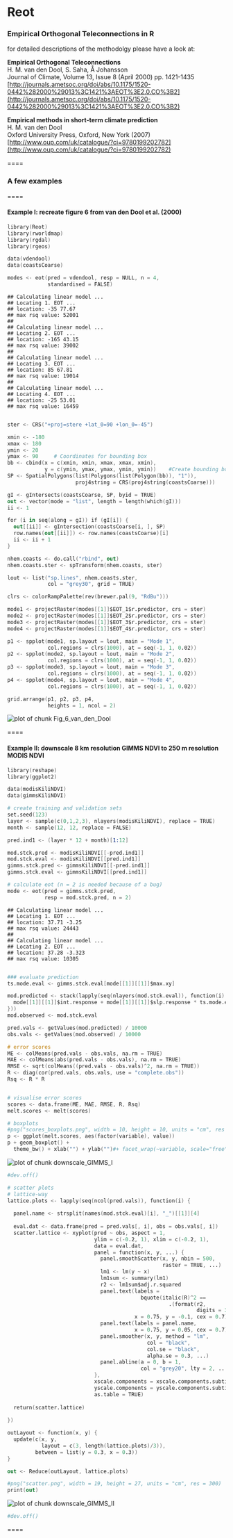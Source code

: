 Reot
====

### Empirical Orthogonal Teleconnections in R

for detailed descriptions of the methodolgy please have a look at:

**Empirical Orthogonal Teleconnections**   
H. M. van den Dool, S. Saha, Å Johansson   
Journal of Climate, Volume 13, Issue 8 (April 2000) pp. 1421-1435   
[http://journals.ametsoc.org/doi/abs/10.1175/1520-0442%282000%29013%3C1421%3AEOT%3E2.0.CO%3B2](http://journals.ametsoc.org/doi/abs/10.1175/1520-0442%282000%29013%3C1421%3AEOT%3E2.0.CO%3B2)

**Empirical methods in short-term climate prediction**   
H. M. van den Dool   
Oxford University Press, Oxford, New York (2007)    
[http://www.oup.com/uk/catalogue/?ci=9780199202782](http://www.oup.com/uk/catalogue/?ci=9780199202782)

====

### A few examples

====

#### Example I: recreate figure 6 from van den Dool et al. (2000)

```S
library(Reot)
library(rworldmap)
library(rgdal)
library(rgeos)

data(vdendool)
data(coastsCoarse)

modes <- eot(pred = vdendool, resp = NULL, n = 4,
             standardised = FALSE) 
```

```
## Calculating linear model ... 
## Locating 1. EOT ...
## location: -35 77.67 
## max rsq value: 52001 
## 
## Calculating linear model ... 
## Locating 2. EOT ...
## location: -165 43.15 
## max rsq value: 39002 
## 
## Calculating linear model ... 
## Locating 3. EOT ...
## location: 85 67.81 
## max rsq value: 19014 
## 
## Calculating linear model ... 
## Locating 4. EOT ...
## location: -25 53.01 
## max rsq value: 16459
```

```S

ster <- CRS("+proj=stere +lat_0=90 +lon_0=-45")

xmin <- -180
xmax <- 180
ymin <- 20
ymax <- 90     # Coordinates for bounding box
bb <- cbind(x = c(xmin, xmin, xmax, xmax, xmin), 
            y = c(ymin, ymax, ymax, ymin, ymin))    #Create bounding box
SP <- SpatialPolygons(list(Polygons(list(Polygon(bb)), "1")), 
                      proj4string = CRS(proj4string(coastsCoarse)))

gI <- gIntersects(coastsCoarse, SP, byid = TRUE) 
out <- vector(mode = "list", length = length(which(gI))) 
ii <- 1

for (i in seq(along = gI)) if (gI[i]) {
  out[[ii]] <- gIntersection(coastsCoarse[i, ], SP)
  row.names(out[[ii]]) <- row.names(coastsCoarse)[i]
  ii <- ii + 1
}

nhem.coasts <- do.call("rbind", out)
nhem.coasts.ster <- spTransform(nhem.coasts, ster) 

lout <- list("sp.lines", nhem.coasts.ster, 
             col = "grey30", grid = TRUE)

clrs <- colorRampPalette(rev(brewer.pal(9, "RdBu")))

mode1 <- projectRaster(modes[[1]]$EOT_1$r.predictor, crs = ster)
mode2 <- projectRaster(modes[[1]]$EOT_2$r.predictor, crs = ster)
mode3 <- projectRaster(modes[[1]]$EOT_3$r.predictor, crs = ster)
mode4 <- projectRaster(modes[[1]]$EOT_4$r.predictor, crs = ster)

p1 <- spplot(mode1, sp.layout = lout, main = "Mode 1",
             col.regions = clrs(1000), at = seq(-1, 1, 0.02))
p2 <- spplot(mode2, sp.layout = lout, main = "Mode 2",
             col.regions = clrs(1000), at = seq(-1, 1, 0.02))
p3 <- spplot(mode3, sp.layout = lout, main = "Mode 3",
             col.regions = clrs(1000), at = seq(-1, 1, 0.02))
p4 <- spplot(mode4, sp.layout = lout, main = "Mode 4",
             col.regions = clrs(1000), at = seq(-1, 1, 0.02))

grid.arrange(p1, p2, p3, p4,
             heights = 1, ncol = 2)
```

![plot of chunk Fig_6_van_den_Dool](figure/Fig_6_van_den_Dool.png) 


====

#### Example II: downscale 8 km resolution GIMMS NDVI to 250 m resolution MODIS NDVI


```S
library(reshape)
library(ggplot2)

data(modisKiliNDVI)
data(gimmsKiliNDVI)

# create training and validation sets
set.seed(123)
layer <- sample(c(0,1,2,3), nlayers(modisKiliNDVI), replace = TRUE)
month <- sample(12, 12, replace = FALSE)

pred.ind1 <- (layer * 12 + month)[1:12]

mod.stck.pred <- modisKiliNDVI[[-pred.ind1]]
mod.stck.eval <- modisKiliNDVI[[pred.ind1]]
gimms.stck.pred <- gimmsKiliNDVI[[-pred.ind1]]
gimms.stck.eval <- gimmsKiliNDVI[[pred.ind1]]

# calculate eot (n = 2 is needed because of a bug)
mode <- eot(pred = gimms.stck.pred,
            resp = mod.stck.pred, n = 2)
```

```
## Calculating linear model ... 
## Locating 1. EOT ...
## location: 37.71 -3.25 
## max rsq value: 24443 
## 
## Calculating linear model ... 
## Locating 2. EOT ...
## location: 37.28 -3.323 
## max rsq value: 10305
```

```S

### evaluate prediction
ts.mode.eval <- gimms.stck.eval[mode[[1]][[1]]$max.xy]

mod.predicted <- stack(lapply(seq(nlayers(mod.stck.eval)), function(i) {
  mode[[1]][[1]]$int.response + mode[[1]][[1]]$slp.response * ts.mode.eval[i]
}))
mod.observed <- mod.stck.eval

pred.vals <- getValues(mod.predicted) / 10000
obs.vals <- getValues(mod.observed) / 10000

# error scores
ME <- colMeans(pred.vals - obs.vals, na.rm = TRUE)
MAE <- colMeans(abs(pred.vals - obs.vals), na.rm = TRUE)
RMSE <- sqrt(colMeans((pred.vals - obs.vals)^2, na.rm = TRUE))
R <- diag(cor(pred.vals, obs.vals, use = "complete.obs"))
Rsq <- R * R


# visualise error scores
scores <- data.frame(ME, MAE, RMSE, R, Rsq)
melt.scores <- melt(scores)

# boxplots
#png("scores_boxplots.png", width = 10, height = 10, units = "cm", res = 300)
p <- ggplot(melt.scores, aes(factor(variable), value)) 
p + geom_boxplot() + 
  theme_bw() + xlab("") + ylab("")#+ facet_wrap(~variable, scale="free")
```

![plot of chunk downscale_GIMMS_I](figure/downscale_GIMMS_I.png) 

```S
#dev.off()
```



```S
# scatter plots
# lattice-way
lattice.plots <- lapply(seq(ncol(pred.vals)), function(i) {
  
  panel.name <- strsplit(names(mod.stck.eval)[i], "_")[[1]][4]
  
  eval.dat <- data.frame(pred = pred.vals[, i], obs = obs.vals[, i])
  scatter.lattice <- xyplot(pred ~ obs, aspect = 1,
                            ylim = c(-0.2, 1), xlim = c(-0.2, 1),
                            data = eval.dat, 
                            panel = function(x, y, ...) {
                              panel.smoothScatter(x, y, nbin = 500, 
                                                  raster = TRUE, ...)
                              lm1 <- lm(y ~ x)
                              lm1sum <- summary(lm1)
                              r2 <- lm1sum$adj.r.squared
                              panel.text(labels = 
                                           bquote(italic(R)^2 == 
                                                    .(format(r2, 
                                                             digits = 3))),
                                         x = 0.75, y = -0.1, cex = 0.7)
                              panel.text(labels = panel.name,
                                         x = 0.75, y = 0.05, cex = 0.7)
                              panel.smoother(x, y, method = "lm", 
                                             col = "black", 
                                             col.se = "black",
                                             alpha.se = 0.3, ...)
                              panel.abline(a = 0, b = 1, 
                                           col = "grey20", lty = 2, ...)
                            },
                            xscale.components = xscale.components.subticks,
                            yscale.components = yscale.components.subticks,
                            as.table = TRUE)
  
  return(scatter.lattice)
  
})

outLayout <- function(x, y) {
  update(c(x, y, 
           layout = c(3, length(lattice.plots)/3)), 
         between = list(y = 0.3, x = 0.3))
}

out <- Reduce(outLayout, lattice.plots)

#png("scatter.png", width = 19, height = 27, units = "cm", res = 300)
print(out)
```

![plot of chunk downscale_GIMMS_II](figure/downscale_GIMMS_II.png) 

```S
#dev.off()
```


====
